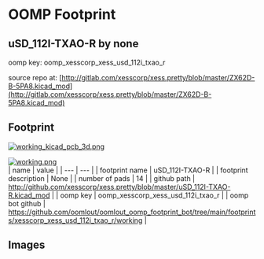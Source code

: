 # OOMP Footprint  
## uSD_112I-TXAO-R  by none  
  
oomp key: oomp_xesscorp_xess_usd_112i_txao_r  
  
source repo at: [http://gitlab.com/xesscorp/xess.pretty/blob/master/ZX62D-B-5PA8.kicad_mod](http://gitlab.com/xesscorp/xess.pretty/blob/master/ZX62D-B-5PA8.kicad_mod)  
## Footprint  
  
[![working_kicad_pcb_3d.png](working_kicad_pcb_3d_600.png)](working_kicad_pcb_3d.png)  
  
[![working.png](working_600.png)](working.png)  
| name | value | 
| --- | --- | 
| footprint name | uSD_112I-TXAO-R | 
| footprint description | None | 
| number of pads | 14 | 
| github path | http://github.com/xesscorp/xess.pretty/blob/master/uSD_112I-TXAO-R.kicad_mod | 
| oomp key | oomp_xesscorp_xess_usd_112i_txao_r | 
| oomp bot github | https://github.com/oomlout/oomlout_oomp_footprint_bot/tree/main/footprints/xesscorp_xess_usd_112i_txao_r/working | 
## Images  
